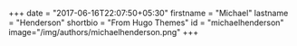 +++
date = "2017-06-16T22:07:50+05:30"
firstname = "Michael"
lastname = "Henderson"
shortbio = "From Hugo Themes"
id = "michaelhenderson"
image="/img/authors/michaelhenderson.png"
+++
